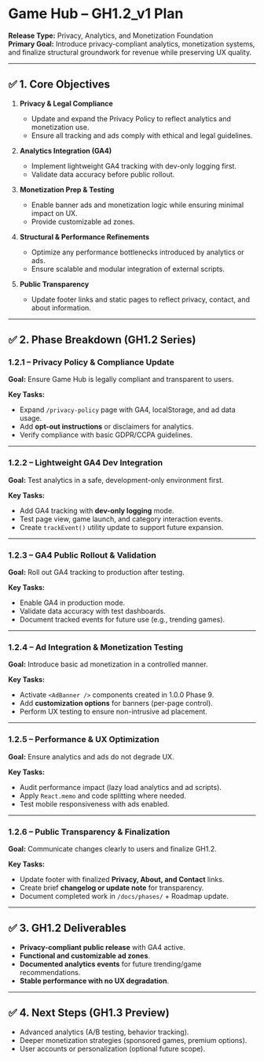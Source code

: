 # Game Hub – GH1.2_v1 Plan
**Release Type:** Privacy, Analytics, and Monetization Foundation  
**Primary Goal:** Introduce privacy-compliant analytics, monetization systems, and finalize structural groundwork for revenue while preserving UX quality.

---

## ✅ 1. Core Objectives
1. **Privacy & Legal Compliance**  
   - Update and expand the Privacy Policy to reflect analytics and monetization use.  
   - Ensure all tracking and ads comply with ethical and legal guidelines.

2. **Analytics Integration (GA4)**  
   - Implement lightweight GA4 tracking with dev-only logging first.  
   - Validate data accuracy before public rollout.

3. **Monetization Prep & Testing**  
   - Enable banner ads and monetization logic while ensuring minimal impact on UX.  
   - Provide customizable ad zones.

4. **Structural & Performance Refinements**  
   - Optimize any performance bottlenecks introduced by analytics or ads.  
   - Ensure scalable and modular integration of external scripts.

5. **Public Transparency**  
   - Update footer links and static pages to reflect privacy, contact, and about information.

---

## ✅ 2. Phase Breakdown (GH1.2 Series)

### **1.2.1 – Privacy Policy & Compliance Update**  
**Goal:** Ensure Game Hub is legally compliant and transparent to users.  

**Key Tasks:**  
- Expand `/privacy-policy` page with GA4, localStorage, and ad data usage.  
- Add **opt-out instructions** or disclaimers for analytics.  
- Verify compliance with basic GDPR/CCPA guidelines.  

---

### **1.2.2 – Lightweight GA4 Dev Integration**  
**Goal:** Test analytics in a safe, development-only environment first.  

**Key Tasks:**  
- Add GA4 tracking with **dev-only logging** mode.  
- Test page view, game launch, and category interaction events.  
- Create `trackEvent()` utility update to support future expansion.

---

### **1.2.3 – GA4 Public Rollout & Validation**  
**Goal:** Roll out GA4 tracking to production after testing.  

**Key Tasks:**  
- Enable GA4 in production mode.  
- Validate data accuracy with test dashboards.  
- Document tracked events for future use (e.g., trending games).  

---

### **1.2.4 – Ad Integration & Monetization Testing**  
**Goal:** Introduce basic ad monetization in a controlled manner.  

**Key Tasks:**  
- Activate `<AdBanner />` components created in 1.0.0 Phase 9.  
- Add **customization options** for banners (per-page control).  
- Perform UX testing to ensure non-intrusive ad placement.  

---

### **1.2.5 – Performance & UX Optimization**  
**Goal:** Ensure analytics and ads do not degrade UX.  

**Key Tasks:**  
- Audit performance impact (lazy load analytics and ad scripts).  
- Apply `React.memo` and code splitting where needed.  
- Test mobile responsiveness with ads enabled.  

---

### **1.2.6 – Public Transparency & Finalization**  
**Goal:** Communicate changes clearly to users and finalize GH1.2.  

**Key Tasks:**  
- Update footer with finalized **Privacy, About, and Contact** links.  
- Create brief **changelog or update note** for transparency.  
- Document completed work in `/docs/phases/` + Roadmap update.

---

## ✅ 3. GH1.2 Deliverables
- **Privacy-compliant public release** with GA4 active.  
- **Functional and customizable ad zones**.  
- **Documented analytics events** for future trending/game recommendations.  
- **Stable performance with no UX degradation**.  

---

## ✅ 4. Next Steps (GH1.3 Preview)
- Advanced analytics (A/B testing, behavior tracking).  
- Deeper monetization strategies (sponsored games, premium options).  
- User accounts or personalization (optional future scope).  
